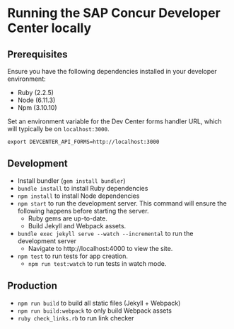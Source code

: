 # Running the SAP Concur Developer Center locally

## Prerequisites

Ensure you have the following dependencies installed in your developer environment:

* Ruby (2.2.5)
* Node (6.11.3)
* Npm (3.10.10)

Set an environment variable for the Dev Center forms handler URL, which will typically be on `localhost:3000`.

```
export DEVCENTER_API_FORMS=http://localhost:3000
```

## Development

* Install bundler (`gem install bundler`)
* `bundle install` to install Ruby dependencies
* `npm install` to install Node dependencies
* `npm start` to run the development server. This command will ensure the following happens before starting the server.
  * Ruby gems are up-to-date.
  * Build Jekyll and Webpack assets.
* `bundle exec jekyll serve --watch --incremental` to run the development server
  * Navigate to http://localhost:4000 to view the site.
* `npm test` to run tests for app creation.
  * `npm run test:watch` to run tests in watch mode.

## Production

* `npm run build` to build all static files (Jekyll + Webpack)
* `npm run build:webpack` to only build Webpack assets
* `ruby check_links.rb` to run link checker
